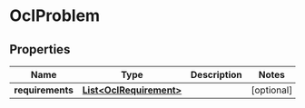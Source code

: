 
# OclProblem

## Properties
Name | Type | Description | Notes
------------ | ------------- | ------------- | -------------
**requirements** | [**List&lt;OclRequirement&gt;**](OclRequirement.md) |  |  [optional]



